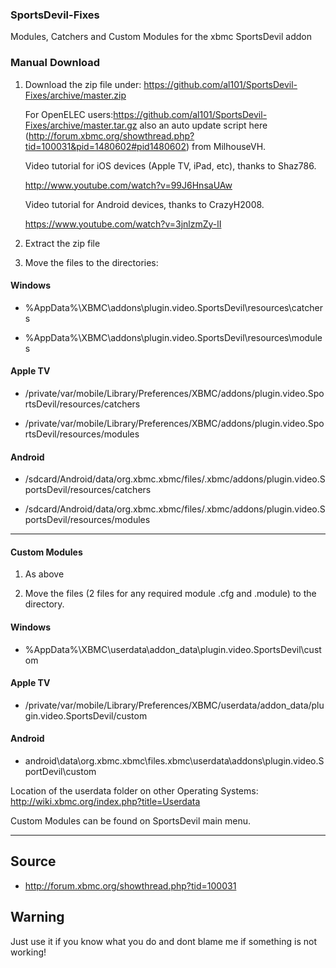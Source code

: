 ### SportsDevil-Fixes ###


Modules, Catchers and Custom Modules for the xbmc SportsDevil addon



### Manual Download ###

1. Download the zip file under: https://github.com/al101/SportsDevil-Fixes/archive/master.zip 


   For OpenELEC users:https://github.com/al101/SportsDevil-Fixes/archive/master.tar.gz also an auto 
   update script here (http://forum.xbmc.org/showthread.php?tid=100031&pid=1480602#pid1480602) 
   from MilhouseVH.
   
   Video tutorial for iOS devices (Apple TV, iPad, etc), thanks to Shaz786.
   
   http://www.youtube.com/watch?v=99J6HnsaUAw
   
   Video tutorial for Android devices, thanks to CrazyH2008.
   
   https://www.youtube.com/watch?v=3jnlzmZy-lI


2. Extract the zip file

3. Move the files to the directories:

#### Windows ####

* %AppData%\XBMC\addons\plugin.video.SportsDevil\resources\catchers

* %AppData%\XBMC\addons\plugin.video.SportsDevil\resources\modules

#### Apple TV ####

* /private/var/mobile/Library/Preferences/XBMC/addons/plugin.video.SportsDevil/resources/catchers

* /private/var/mobile/Library/Preferences/XBMC/addons/plugin.video.SportsDevil/resources/modules

#### Android ####

* /sdcard/Android/data/org.xbmc.xbmc/files/.xbmc/addons/plugin.video.SportsDevil/resources/catchers

* /sdcard/Android/data/org.xbmc.xbmc/files/.xbmc/addons/plugin.video.SportsDevil/resources/modules




-------------------------------------------------------

#### Custom Modules ####
	

1. As above

2. Move the files (2 files for any required module .cfg and .module) to the directory.



#### Windows ####

* %AppData%\XBMC\userdata\addon_data\plugin.video.SportsDevil\custom

#### Apple TV ####

* /private/var/mobile/Library/Preferences/XBMC/userdata/addon_data/plugin.video.SportsDevil/custom
	
#### Android ####

* android\data\org.xbmc.xbmc\files\.xbmc\userdata\addons\plugin.video.SportDevil\custom



Location of the userdata folder on other Operating Systems:
http://wiki.xbmc.org/index.php?title=Userdata



Custom Modules can be found on SportsDevil main menu.

-------------------------------------------------
Source
------

* http://forum.xbmc.org/showthread.php?tid=100031

Warning
-------

Just use it if you know what you do and dont blame me if something is not working!

